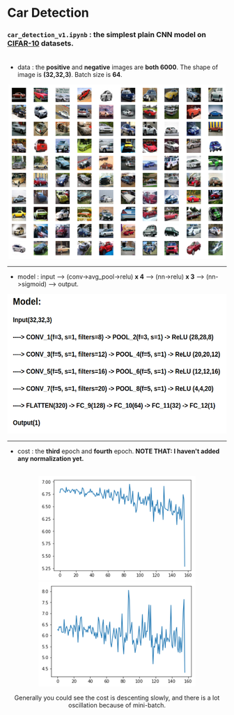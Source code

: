 # Car Detection

### `car_detection_v1.ipynb` : the simplest plain CNN model on [CIFAR-10](https://www.cs.toronto.edu/~kriz/cifar.html) datasets.<br><br>

* data : the **positive** and **negative** images are **both 6000**. The shape of image is **(32,32,3)**. Batch size is **64**. <br>
<div align="center">
  <img src="images/version1/CIFAR_cars.png" height="400" width="500" /><br>            
</div>

----

* model : input --> (conv->avg_pool->relu) **x 4** --> (nn->relu) **x 3** --> (nn->sigmoid) --> output.
<div align="center">
  <img src="images/version1/model.png" height="320" width="560" /><br>             
</div>

----

* cost : the **third** epoch and **fourth** epoch. **NOTE THAT: I haven't added any normalization yet.**<br><br>

<div align="center">
  <img src="images/version1/3.png" height="240" width="360"/>
  <img src="images/version1/4.png" height="240" width="360"/>
</div>

<div align="center">
  <p> Generally you could see the cost is descenting slowly, and there is a lot oscillation because of mini-batch. </p>
</div>

